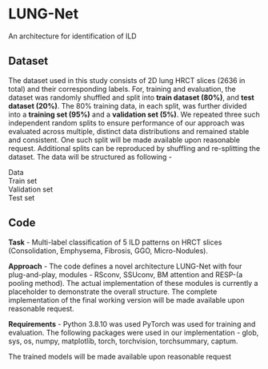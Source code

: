 # LUNG-Net
An architecture for identification of ILD
## Dataset
The dataset used in this study consists of 2D lung HRCT slices (2636 in total) and their corresponding labels. For, training and evaluation, the dataset was randomly shuffled and split into **train dataset (80%)**, and **test dataset (20%)**. The 80% training data, in each split, was further divided into
a **training set (95%)** and a **validation set (5%)**. We repeated three such independent random splits to ensure performance of our approach was evaluated across multiple, distinct data
distributions and remained stable and consistent. One such split will be made available upon reasonable request. Additional splits can be reproduced by shuffling and re-splitting the dataset.
The data will be structured as following -

Data\
  Train set\
  Validation set\
  Test set

## Code
**Task** - Multi-label classification of 5 ILD patterns on HRCT slices (Consolidation, Emphysema, Fibrosis, GGO, Micro-Nodules).

**Approach** - The code defines a novel architecture LUNG-Net with four plug-and-play, modules - RSconv, SSUconv, BM attention and RESP-(a pooling method). The actual implementation of these modules is currently a placeholder to demonstrate the overall structure. The complete implementation of the final working version will be made available upon reasonable request.

**Requirements** - Python 3.8.10 was used
PyTorch was used for training and evaluation.
The following packages were used in our implementation - glob, sys, os, numpy, matplotlib, torch, torchvision, torchsummary, captum.


The trained models will be made available upon reasonable request




